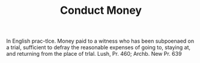 ---
title: Conduct Money
letter: C
permalink: "/definitions/bld-conduct-money.html"
body: In English prac-tlce. Money paid to a witness who has been subpoenaed on a trial,
  sufficient to defray the reasonable expenses of going to, staying at, and returning
  from the place of trlal. Lush, Pr. 460; Archb. New Pr. 639
published_at: '2018-07-07'
source: Black's Law Dictionary 2nd Ed (1910)
layout: post
---